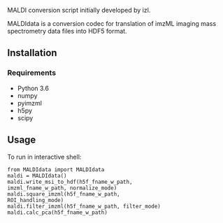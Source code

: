 MALDI conversion script initially developed by izl.

MALDIdata is a conversion codec for translation of imzML imaging mass spectrometry data files into HDF5 format.

## Installation

### Requirements
* Python 3.6
* numpy
* pyimzml
* h5py
* scipy

## Usage

To run in interactive shell:

    from MALDIdata import MALDIdata
    maldi = MALDIdata()
    maldi.write_msi_to_hdf(h5f_fname_w_path, 
    imzml_fname_w_path, normalize_mode)
    maldi.square_imzml(h5f_fname_w_path, 
    ROI_handling_mode)
    maldi.filter_imzml(h5f_fname_w_path, filter_mode)
    maldi.calc_pca(h5f_fname_w_path)

